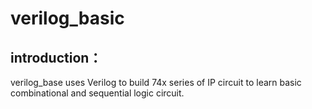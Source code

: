 # verilog_basic
## introduction：

verilog_base uses Verilog to build 74x series of IP circuit to learn basic combinational and sequential logic circuit.
